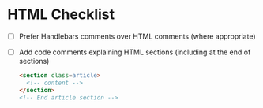 # HTML Checklist

- [ ] Prefer Handlebars comments over HTML comments (where appropriate)

- [ ] Add code comments explaining HTML sections (including at the end of sections)

  ```html
  <section class=article>
    <!-- content -->
  </section>
  <!-- End article section -->
  ```
